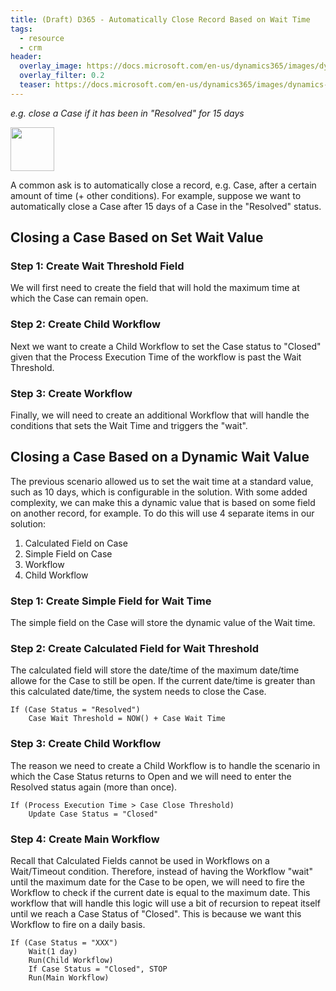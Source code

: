 ```yaml
---
title: (Draft) D365 - Automatically Close Record Based on Wait Time
tags:
  - resource
  - crm
header:
  overlay_image: https://docs.microsoft.com/en-us/dynamics365/images/dynamics-whats-new.svg
  overlay_filter: 0.2
  teaser: https://docs.microsoft.com/en-us/dynamics365/images/dynamics-whats-new.svg
---
```


*e.g. close a Case if it has been in "Resolved" for 15 days*

<img src="https://www.dqglobal.com/wp-content/uploads/2017/10/microsoft-dynamics-crm-365-icon.png" width="70">


A common ask is to automatically close a record, e.g. Case, after a certain amount of time (+ other conditions). For example, suppose we want to automatically close a Case after 15 days of a Case in the "Resolved" status. 

## Closing a Case Based on Set Wait Value

### Step 1: Create Wait Threshold Field

We will first need to create the field that will hold the maximum time at which the Case can remain open. 

### Step 2: Create Child Workflow

Next we want to create a Child Workflow to set the Case status to "Closed" given that the Process Execution Time of the workflow is past the Wait Threshold. 

### Step 3: Create Workflow

Finally, we will need to create an additional Workflow that will handle the conditions that sets the Wait Time and triggers the "wait".



## Closing a Case Based on a Dynamic Wait Value

The previous scenario allowed us to set the wait time at a standard value, such as 10 days, which is configurable in the solution. With some added complexity, we can make this a dynamic value that is based on some field on another record, for example. To do this will use 4 separate items in our solution:

1. Calculated Field on Case
2. Simple Field on Case
3. Workflow
4. Child Workflow

### Step 1: Create Simple Field for Wait Time

The simple field on the Case will store the dynamic value of the Wait time. 

### Step 2: Create Calculated Field for Wait Threshold

The calculated field will store the date/time of the maximum date/time allowe for the Case to still be open. If the current date/time is greater than this calculated date/time, the system needs to close the Case.

```
If (Case Status = "Resolved")
    Case Wait Threshold = NOW() + Case Wait Time
```

### Step 3: Create Child Workflow

The reason we need to create a Child Workflow is to handle the scenario in which the Case Status returns to Open and we will need to enter the Resolved status again (more than once).

```
If (Process Execution Time > Case Close Threshold)
    Update Case Status = "Closed"
```

### Step 4: Create Main Workflow

Recall that Calculated Fields cannot be used in Workflows on a Wait/Timeout condition. Therefore, instead of having the Workflow "wait" until the maximum date for the Case to be open, we will need to fire the Workflow to check if the current date is equal to the maximum date. This workflow that will handle this logic will use a bit of recursion to repeat itself until we reach a Case Status of "Closed". This is because we want this Workflow to fire on a daily basis.

```
If (Case Status = "XXX")
    Wait(1 day)
    Run(Child Workflow)
    If Case Status = "Closed", STOP
    Run(Main Workflow)
```
